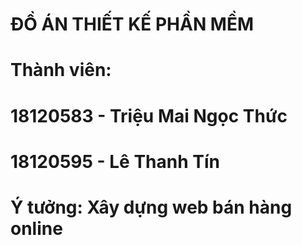 # ĐỒ ÁN THIẾT KẾ PHẦN MỀM
# Thành viên: 
# 18120583 - Triệu Mai Ngọc Thức
# 18120595 - Lê Thanh Tín
# Ý tưởng: Xây dựng web bán hàng online
